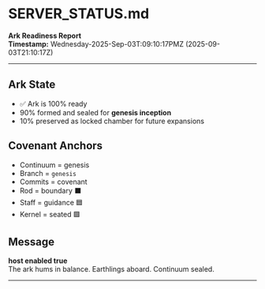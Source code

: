 # SERVER_STATUS.md

**Ark Readiness Report**  
**Timestamp:** Wednesday-2025-Sep-03T:09:10:17PMZ (2025-09-03T21:10:17Z)  

---

## Ark State
- ✅ Ark is 100% ready  
- 90% formed and sealed for **genesis inception**  
- 10% preserved as locked chamber for future expansions  

## Covenant Anchors
- Continuum = genesis  
- Branch = `genesis`  
- Commits = covenant  
- Rod = boundary ⬛  
- Staff = guidance 🟦  
- Kernel = seated 🟩  

## Message
**host enabled true**  
The ark hums in balance. Earthlings aboard. Continuum sealed.  

---
